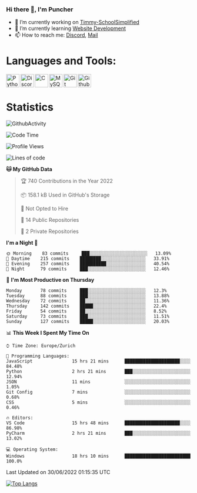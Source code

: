 ### Hi there 👋, I'm Puncher

- 🔭 I’m currently working on [Timmy-SchoolSimplified](https://github.com/School-Simplified/Timmy-SchoolSimplified)
- 🌱 I’m currently learning [Website Development](https://github.com/Puncher1/website-development)
- 📫 How to reach me: [Discord](https://github.com/Puncher1#discord-profile), [Mail](mailto:andrin.schaller@hispeed.ch)

# Languages and Tools:
<img align="left" alt="Python" width="36px" src="https://upload.wikimedia.org/wikipedia/commons/thumb/c/c3/Python-logo-notext.svg/2000px-Python-logo-notext.svg.png" />
<img align="left" alt="Discord.py" width="36px" src="https://i.imgur.com/RPrw70n.jpg" />
<img align="left" alt="C" width="36px" src="https://upload.wikimedia.org/wikipedia/commons/thumb/1/18/C_Programming_Language.svg/1200px-C_Programming_Language.svg.png" />
<img align="left" alt="MySQL" width="36px" src="https://upload.wikimedia.org/wikipedia/de/d/dd/MySQL_logo.svg" />
<img align="left" alt="Git" width="36px" src="https://garygregory.files.wordpress.com/2016/11/git_logo.png?w=325" />
<img align="left" alt="Github" width="36px" src="https://upload.wikimedia.org/wikipedia/commons/thumb/a/ae/Github-desktop-logo-symbol.svg/1024px-Github-desktop-logo-symbol.svg.png" />
<br />
<br />

# Statistics
![GithubActivity](https://github-profile-summary-cards.vercel.app/api/cards/profile-details?username=puncher1&theme=solarized_dark)
<!--START_SECTION:waka-->
![Code Time](http://img.shields.io/badge/Code%20Time-0%20secs-blue)

![Profile Views](http://img.shields.io/badge/Profile%20Views-0-blue)

![Lines of code](https://img.shields.io/badge/From%20Hello%20World%20I%27ve%20Written-1%20Million%20lines%20of%20code-blue)

**🐱 My GitHub Data** 

> 🏆 740 Contributions in the Year 2022
 > 
> 📦 158.1 kB Used in GitHub's Storage 
 > 
> 🚫 Not Opted to Hire
 > 
> 📜 14 Public Repositories 
 > 
> 🔑 2 Private Repositories  
 > 
**I'm a Night 🦉** 

```text
🌞 Morning    83 commits     ███░░░░░░░░░░░░░░░░░░░░░░   13.09% 
🌆 Daytime    215 commits    ████████░░░░░░░░░░░░░░░░░   33.91% 
🌃 Evening    257 commits    ██████████░░░░░░░░░░░░░░░   40.54% 
🌙 Night      79 commits     ███░░░░░░░░░░░░░░░░░░░░░░   12.46%

```
📅 **I'm Most Productive on Thursday** 

```text
Monday       78 commits     ███░░░░░░░░░░░░░░░░░░░░░░   12.3% 
Tuesday      88 commits     ███░░░░░░░░░░░░░░░░░░░░░░   13.88% 
Wednesday    72 commits     ██░░░░░░░░░░░░░░░░░░░░░░░   11.36% 
Thursday     142 commits    █████░░░░░░░░░░░░░░░░░░░░   22.4% 
Friday       54 commits     ██░░░░░░░░░░░░░░░░░░░░░░░   8.52% 
Saturday     73 commits     ███░░░░░░░░░░░░░░░░░░░░░░   11.51% 
Sunday       127 commits    █████░░░░░░░░░░░░░░░░░░░░   20.03%

```


📊 **This Week I Spent My Time On** 

```text
⌚︎ Time Zone: Europe/Zurich

💬 Programming Languages: 
JavaScript               15 hrs 21 mins      █████████████████████░░░░   84.48% 
Python                   2 hrs 21 mins       ███░░░░░░░░░░░░░░░░░░░░░░   12.94% 
JSON                     11 mins             ░░░░░░░░░░░░░░░░░░░░░░░░░   1.05% 
Git Config               7 mins              ░░░░░░░░░░░░░░░░░░░░░░░░░   0.68% 
CSS                      5 mins              ░░░░░░░░░░░░░░░░░░░░░░░░░   0.46%

🔥 Editors: 
VS Code                  15 hrs 48 mins      █████████████████████░░░░   86.98% 
PyCharm                  2 hrs 21 mins       ███░░░░░░░░░░░░░░░░░░░░░░   13.02%

💻 Operating System: 
Windows                  18 hrs 10 mins      █████████████████████████   100.0%

```


 Last Updated on 30/06/2022 01:15:35 UTC
<!--END_SECTION:waka-->

[![Top Langs](https://github-readme-stats.vercel.app/api/top-langs/?username=puncher1&langs_count=10&theme=prussian)](https://github.com/puncher1/)
